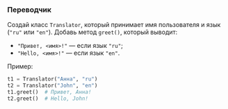 ### Переводчик
Создай класс `Translator`, который принимает имя пользователя и язык (`"ru"` или `"en"`).
Добавь метод `greet()`, который выводит:
- `"Привет, <имя>!"` — если язык `"ru"`;
- `"Hello, <имя>!"` — если язык `"en"`.

Пример:
```python
t1 = Translator("Анна", "ru")
t2 = Translator("John", "en")
t1.greet()  # Привет, Анна!
t2.greet()  # Hello, John!
```



